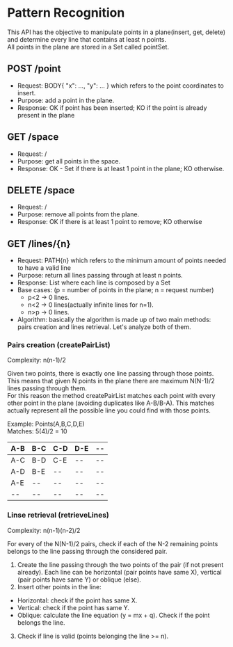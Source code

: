 # Pattern Recognition

This API has the objective to manipulate points in a plane(insert, get, delete) and determine every line that contains at least n points.  
All points in the plane are stored in a Set<Point> called pointSet.


## POST /point

- Request: BODY{ "x": ..., "y": ... } which refers to the point coordinates to insert.
- Purpose: add a point in the plane.
- Response: OK if point has been inserted; KO if the point is already present in the plane


## GET /space

- Request: /
- Purpose: get all points in the space.
- Response: OK - Set<Point> if there is at least 1 point in the plane; KO otherwise.


## DELETE /space

- Request: /
- Purpose: remove all points from the plane. 
- Response: OK if there is at least 1 point to remove; KO otherwise


## GET /lines/{n}

- Request: PATH{n} which refers to the minimum amount of points needed to have a valid line
- Purpose: return all lines passing through at least n points.
- Response: List<Line> where each line is composed by a Set<Point>
- Base cases: (p = number of points in the plane; n = request number)
	- p<2 -> 0 lines.
	- n<2 -> 0 lines(actually infinite lines for n=1).
	- n>p -> 0 lines.
- Algorithm: basically the algorithm is made up of two main methods: pairs creation and lines retrieval. Let's analyze both of them.

### Pairs creation (createPairList)

Complexity: n(n-1)/2

Given two points, there is exactly one line passing through those points. This means that given N points in the plane there are maximum N(N-1)/2 lines passing through them.  
For this reason the method createPairList matches each point with every other point in the plane (avoiding duplicates like A-B/B-A). This matches actually represent all the possible line you could find with those points.

Example: Points(A,B,C,D,E)  
Matches:  5(4)/2 = 10

| A-B | B-C | C-D | D-E |  --  |
|-----|-----|-----|-----|-----|
| A-C | B-D | C-E |  --  |  --  |
| A-D | B-E |  --  |  --  |  --  |
| A-E |  --  |  --  |  --  |  --  |
|  --  |  --  |  --  |  --  |  -- |

### Linse retrieval (retrieveLines)

Complexity: n(n-1)(n-2)/2

For every of the N(N-1)/2 pairs, check if each of the N-2 remaining points belongs to the line passing through the considered pair.  
1) Create the line passing through the two points of the pair (if not present already). Each line can be horizontal (pair points have same X), vertical (pair points have same Y) or oblique (else).
2) Insert other points in the line:
- Horizontal: check if the point has same X.
- Vertical: check if the point has same Y.
- Oblique: calculate the line equation (y = mx + q). Check if the point belongs the line. 
3) Check if line is valid (points belonging the line >= n).
